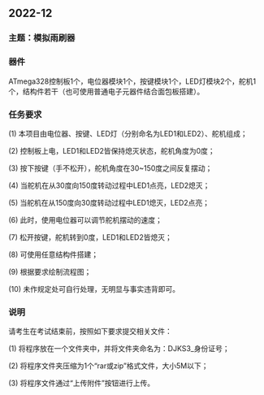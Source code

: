 ## 2022-12

### 主题：模拟雨刷器

### 器件

ATmega328控制板1个，电位器模块1个，按键模块1个，LED灯模块2个，舵机1个，结构件若干（也可使用普通电子元器件结合面包板搭建）。

### 任务要求 

  (1) 本项目由电位器、按键、LED灯（分别命名为LED1和LED2）、舵机组成；

  (2) 控制板上电，LED1和LED2皆保持熄灭状态，舵机角度为0度；

  (3) 按下按键（手不松开），舵机角度在30~150度之间反复摆动；

  (4) 当舵机在从30度向150度转动过程中LED1点亮，LED2熄灭；

  (5) 当舵机在从150度向30度转动过程中LED1熄灭，LED2点亮；

  (6) 此时，使用电位器可以调节舵机摆动的速度；

  (7) 松开按键，舵机转到0度，LED1和LED2皆熄灭；

  (8) 可使用任意结构件搭建；

  (9) 根据要求绘制流程图；

  (10) 未作规定处可自行处理，无明显与事实违背即可。

### 说明

请考生在考试结束前，按照如下要求提交相关文件：

  (1) 将程序放在一个文件夹中，并将文件夹命名为：DJKS3_身份证号；

  (2) 将程序文件夹压缩为1个“rar或zip”格式文件，大小5M以下；

  (3) 将程序文件通过“上传附件”按钮进行上传。